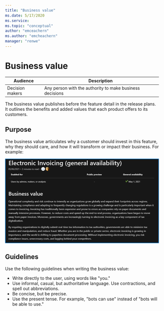 ```yaml
---
title: "Business value"
ms.date: 5/17/2020
ms.service: 
ms.topic: "conceptual"
author: "emceachern"
ms.author: "emcheachern"
manager: "renwe"
---
```


# Business value

| Audience | Description |
|-------------|------------|
| Decision makers | Any person with the authority to make business decisions |

The business value publishes before the feature detail in the release plans. It outlines the benefits and added values that each product offers to its customers.

## Purpose
The business value articulates why a customer should invest in this feature, why they should care, and how it will transform or impact their business. For example: 

![Example of a business value](media/businessvalue.png "Example of a business value")

## Guidelines
Use the following guidelines when writing the business value:

* Write directly to the user, using words like "you."
* Use informal, casual, but authoritative language. Use contractions, and spell out abbreviations.
* Be concise, but be precise.
* Use the present tense. For example, "bots can use" instead of "bots will be able to use."



